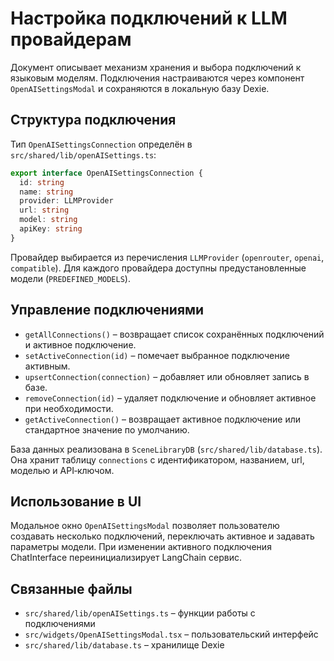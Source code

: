# Настройка подключений к LLM провайдерам

Документ описывает механизм хранения и выбора подключений к языковым моделям. Подключения настраиваются через компонент `OpenAISettingsModal` и сохраняются в локальную базу Dexie.

## Структура подключения

Тип `OpenAISettingsConnection` определён в `src/shared/lib/openAISettings.ts`:

```ts
export interface OpenAISettingsConnection {
  id: string
  name: string
  provider: LLMProvider
  url: string
  model: string
  apiKey: string
}
```

Провайдер выбирается из перечисления `LLMProvider` (`openrouter`, `openai`, `compatible`). Для каждого провайдера доступны предустановленные модели (`PREDEFINED_MODELS`).

## Управление подключениями

- `getAllConnections()` – возвращает список сохранённых подключений и активное подключение.
- `setActiveConnection(id)` – помечает выбранное подключение активным.
- `upsertConnection(connection)` – добавляет или обновляет запись в базе.
- `removeConnection(id)` – удаляет подключение и обновляет активное при необходимости.
- `getActiveConnection()` – возвращает активное подключение или стандартное значение по умолчанию.

База данных реализована в `SceneLibraryDB` (`src/shared/lib/database.ts`). Она хранит таблицу `connections` с идентификатором, названием, url, моделью и API‑ключом.

## Использование в UI

Модальное окно `OpenAISettingsModal` позволяет пользователю создавать несколько подключений, переключать активное и задавать параметры модели. При изменении активного подключения ChatInterface переинициализирует LangChain сервис.

## Связанные файлы

- `src/shared/lib/openAISettings.ts` – функции работы с подключениями
- `src/widgets/OpenAISettingsModal.tsx` – пользовательский интерфейс
- `src/shared/lib/database.ts` – хранилище Dexie

